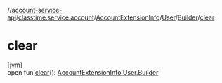 //[account-service-api](../../../../../index.md)/[classtime.service.account](../../../index.md)/[AccountExtensionInfo](../../index.md)/[User](../index.md)/[Builder](index.md)/[clear](clear.md)

# clear

[jvm]\
open fun [clear](clear.md)(): [AccountExtensionInfo.User.Builder](index.md)
